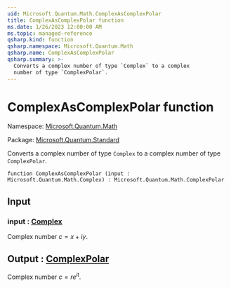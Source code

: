 ```yaml
---
uid: Microsoft.Quantum.Math.ComplexAsComplexPolar
title: ComplexAsComplexPolar function
ms.date: 1/26/2023 12:00:00 AM
ms.topic: managed-reference
qsharp.kind: function
qsharp.namespace: Microsoft.Quantum.Math
qsharp.name: ComplexAsComplexPolar
qsharp.summary: >-
  Converts a complex number of type `Complex` to a complex
  number of type `ComplexPolar`.
---
```


# ComplexAsComplexPolar function

Namespace: [Microsoft.Quantum.Math](xref:Microsoft.Quantum.Math)

Package: [Microsoft.Quantum.Standard](https://nuget.org/packages/Microsoft.Quantum.Standard)


Converts a complex number of type `Complex` to a complexnumber of type `ComplexPolar`.

```qsharp
function ComplexAsComplexPolar (input : Microsoft.Quantum.Math.Complex) : Microsoft.Quantum.Math.ComplexPolar
```


## Input

### input : [Complex](xref:Microsoft.Quantum.Math.Complex)

Complex number $c = x + i y$.



## Output : [ComplexPolar](xref:Microsoft.Quantum.Math.ComplexPolar)

Complex number $c = r e^{i t}$.